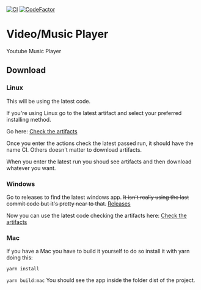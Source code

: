 [![CI](https://github.com/XaviFortes/media-player/actions/workflows/build.yml/badge.svg)](https://github.com/XaviFortes/media-player/actions/workflows/build.yml)
[![CodeFactor](https://www.codefactor.io/repository/github/xavifortes/media-player/badge/main)](https://www.codefactor.io/repository/github/xavifortes/media-player/overview/main)
# Video/Music Player
 Youtube Music Player
## Download
### Linux
This will be using the latest code.

If you're using Linux go to the latest artifact and select your preferred installing method.

Go here:
[Check the artifacts](https://github.com/XaviFortes/media-player/actions/workflows/build.yml)

Once you enter the actions check the latest passed run, it should have the name CI. Others doesn't matter to download artifacts.

When you enter the latest run you shoud see artifacts and then download whatever you want.

### Windows
Go to releases to find the latest windows app. ~~It isn't really using the last commit code but it's pretty near to that.~~
[Releases](https://github.com/XaviFortes/media-player/releases)


Now you can use the latest code checking the artifacts here:
[Check the artifacts](https://github.com/XaviFortes/media-player/actions/workflows/build.yml)

### Mac
If you have a Mac you have to build it yourself
to do so install it with yarn doing this:

`yarn install`

`yarn build:mac`
You should see the app inside the folder dist of the project.